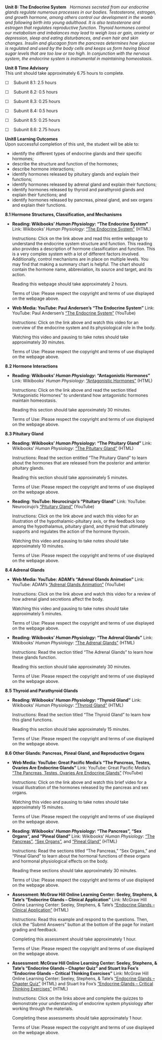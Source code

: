 **Unit 8: The Endocrine System** <span id="8"></span> 
*Hormones secreted from our endocrine glands regulate numerous processes
in our bodies. Testosterone, estrogen, and growth hormone, among others
control our development in the womb and following birth into young
adulthood. It is also testosterone and estrogen that regulates
reproductive function. Thyroid hormones control our metabolism and
imbalances may lead to weigh loss or gain, anxiety or depression, sleep
and eating disturbances, and even hair and skin changes. Insulin and
glucagon from the pancreas determines how glucose is regulated and used
by the body cells and keeps us form having blood sugar levels that are
too low or too high. In conjunction with the nervous system, the
endocrine system is instrumental in maintaining homeostasis.*

**Unit 8 Time Advisory**  
This unit should take approximately 6.75 hours to complete.  
  
 ☐    Subunit 8.1: 2.5 hours  
  
 ☐    Subunit 8.2: 0.5 hours  
  
 ☐    Subunit 8.3: 0.25 hours  
  
 ☐    Subunit 8.4: 0.5 hours  
  
 ☐    Subunit 8.5: 0.25 hours  
  
 ☐    Subunit 8.6: 2.75 hours

**Unit8 Learning Outcomes**  
Upon successful completion of this unit, the student will be able to:
-   identify the different types of endocrine glands and their specific
    hormones;
-   describe the structure and function of the hormones;
-   describe hormone interactions;
-   identify hormones released by pituitary glands and explain their
    functions;
-   identify hormones released by adrenal gland and explain their
    functions;
-   identify hormones released by thyroid and parathyroid glands and
    explain their functions; and
-   identify hormones released by pancreas, pineal gland, and sex organs
    and explain their functions.

**8.1 Hormone Structures, Classification, and Mechanisms** <span
id="8.1"></span> 
-   **Reading: Wikibooks’ *Human Physiology*: “The Endocrine System”**
    Link: Wikibooks’ *Human Physiology*: [“The Endocrine
    System”](http://en.wikibooks.org/wiki/Human_Physiology/The_endocrine_system) (HTML)  
      
     Instructions: Click on the link above and read this entire webpage
    to understand the endocrine system structure and function. This
    reading also provides a description of hormone classification and
    function. This is a very complex system with a lot of different
    factors involved. Additionally, control mechanisms are in place on
    multiple levels. You may find that making a summary chart is
    helpful. The chart should contain the hormone name, abbreviation,
    its source and target, and its action.   
      
     Reading this webpage should take approximately 2 hours.  
      
     Terms of Use: Please respect the copyright and terms of use
    displayed on the webpage above.

-   **Web Media: YouTube: Paul Andersen’s “The Endocrine System”**
    Link: YouTube: Paul Andersen’s [“The Endocrine
    System”](http://www.youtube.com/watch?v=-S_vQZDH9hY) (YouTube)  
      
     Instructions: Click on the link above and watch this video for an
    overview of the endocrine system and its physiological role in the
    body.  
      
     Watching this video and pausing to take notes should take
    approximately 30 minutes.  
      
     Terms of Use: Please respect the copyright and terms of use
    displayed on the webpage above.

**8.2 Hormone Interactions** <span id="8.2"></span> 
-   **Reading: Wikibooks’ *Human Physiology*: “Antagonistic Hormones”**
    Link: Wikibooks’ *Human Physiology*: [“Antagonistic
    Hormones”](http://en.wikibooks.org/wiki/Human_Physiology/The_endocrine_system#Antagonistic_Hormones) (HTML)  
      
     Instructions: Click on the link above and read the section titled
    “Antagonistic Hormones” to understand how antagonistic hormones
    maintain homeostasis.  
      
     Reading this section should take approximately 30 minutes.  
      
     Terms of Use: Please respect the copyright and terms of use
    displayed on the webpage above.

**8.3 Pituitary Gland** <span id="8.3"></span> 
-   **Reading: Wikibooks’ *Human Physiology*: “The Pituitary Gland”**
    Link: Wikibooks’ *Human Physiology*: [“The Pituitary
    Gland”](http://en.wikibooks.org/wiki/Human_Physiology/The_endocrine_system%23Pituitary_gland) (HTML)  
      
     Instructions: Read the section entitled “The Pituitary Gland” to
    learn about the hormones that are released from the posterior and
    anterior pituitary glands.  
      
     Reading this section should take approximately 5 minutes.  
      
     Terms of Use: Please respect the copyright and terms of use
    displayed on the webpage above.

-   **Reading: YouTube: Neurocirujo’s “Pituitary Gland”**
    Link: YouTube: Neurocirujo’s [“Pituitary
    Gland”](http://www.youtube.com/watch?v=Vae5CcaPN_8&feature=related)
    (YouTube)  
      
     Instructions: Click on the link above and watch this video for an
    illustration of the hypothalamic-pituitary axis, or the feedback
    loop among the hypothalamus, pituitary gland, and thyroid that
    ultimately supports and regulates the action of the hormone
    thyroxin.  
      
     Watching this video and pausing to take notes should take
    approximately 10 minutes.  
      
     Terms of Use: Please respect the copyright and terms of use
    displayed on the webpage above.

**8.4 Adrenal Glands** <span id="8.4"></span> 
-   **Web Media: YouTube: ADAM’s “Adrenal Glands Animation”**
    Link: YouTube: ADAM’s [“Adrenal Glands
    Animation”](http://www.youtube.com/watch?v=06jbq3bxKE0) (YouTube)  
      
     Instructions: Click on the link above and watch this video for a
    review of how adrenal gland secretions affect the body.  
      
     Watching this video and pausing to take notes should take
    approximately 5 minutes.  
      
     Terms of Use: Please respect the copyright and terms of use
    displayed on the webpage above.

-   **Reading: Wikibooks’ *Human Physiology*: “The Adrenal Glands”**
    Link: Wikibooks’ *Human Physiology*: [“The Adrenal
    Glands”](http://en.wikibooks.org/wiki/Human_Physiology/The_endocrine_system%23Adrenal_glands) (HTML)  
      
     Instructions: Read the section titled “The Adrenal Glands” to learn
    how these glands function.  
      
     Reading this section should take approximately 30 minutes.  
      
     Terms of Use: Please respect the copyright and terms of use
    displayed on the webpage above.

**8.5 Thyroid and Parathyroid Glands** <span id="8.5"></span> 
-   **Reading: Wikibooks’ *Human Physiology*: “Thyroid Gland”**
    Link: Wikibooks’ *Human Physiology*: [“Thyroid
    Gland”](http://en.wikibooks.org/wiki/Human_Physiology/The_endocrine_system%23Thyroid_gland) (HTML)  
      
     Instructions: Read the section titled “The Thyroid Gland” to learn
    how this gland functions.  
      
     Reading this section should take approximately 15 minutes.  
      
     Terms of Use: Please respect the copyright and terms of use
    displayed on the webpage above.

**8.6 Other Glands: Pancreas, Pineal Gland, and Reproductive Organs**
<span id="8.6"></span> 
-   **Web Media: YouTube: Great Pacific Media’s “The Pancreas, Testes,
    Ovaries Are Endocrine Glands”**
    Link: YouTube: Great Pacific Media’s [“The Pancreas, Testes, Ovaries
    Are Endocrine Glands”](http://www.youtube.com/watch?v=FEsTIOIufiQ)
    (YouTube)  
      
     Instructions: Click on the link above and watch this brief video
    for a visual illustration of the hormones released by the pancreas
    and sex organs.  
      
     Watching this video and pausing to take notes should take
    approximately 15 minutes.  
      
     Terms of Use: Please respect the copyright and terms of use
    displayed on the webpage above.

-   **Reading: Wikibooks’ *Human Physiology*: “The Pancreas”, “Sex
    Organs”, and “Pineal Gland”**
    Link: Wikibooks’ *Human Physiology*: [“The
    Pancreas”](http://en.wikibooks.org/wiki/Human_Physiology/The_endocrine_system#Pancreas),
    [“Sex
    Organs”](http://en.wikibooks.org/wiki/Human_Physiology/The_endocrine_system#Sex_organs),
    and [“Pineal
    Gland”](http://en.wikibooks.org/wiki/Human_Physiology/The_endocrine_system#Pineal_gland) (HTML)  
      
     Instructions: Read the sections titled “The Pancreas,” “Sex
    Organs,” and “Pineal Gland” to learn about the hormonal functions of
    these organs and hormonal physiological effects on the body.  
      
     Reading these sections should take approximately 30 minutes.  
      
     Terms of Use: Please respect the copyright and terms of use
    displayed on the webpage above.

-   **Assessment: McGraw Hill Online Learning Center: Seeley, Stephens,
    & Tate’s “Endocrine Glands – Clinical Application”**
    Link: McGraw Hill Online Learning Center: Seeley, Stephens, &
    Tate’s [“Endocrine Glands – Clinical
    Application”](http://highered.mcgraw-hill.com/sites/0072351136/student_view0/chapter18/clinical_application.html)
    (HTML)  
      
     Instructions: Read this example and respond to the questions. Then,
    click the “Submit Answers” button at the bottom of the page for
    instant grading and feedback.  
      
     Completing this assessment should take approximately 1 hour.  
      
     Terms of Use: Please respect the copyright and terms of use
    displayed on the webpage above.

-   **Assessment: McGraw Hill Online Learning Center: Seeley, Stephens,
    & Tate’s “Endocrine Glands – Chapter Quiz” and Stuart Ira Fox’s
    “Endocrine Glands – Critical Thinking Exercises”**
    Link: McGraw Hill Online Learning Center: Seeley, Stephens, & Tate’s
    [“Endocrine Glands – Chapter
    Quiz”](http://highered.mcgraw-hill.com/sites/0072351136/student_view0/chapter18/chapter_quiz.html) (HTML)
    and Stuart Ira Fox’s [“Endocrine Glands – Critical Thinking
    Exercises”](http://highered.mcgraw-hill.com/sites/0072919280/student_view0/chapter11/essay_.html)
    (HTML)  
      
     Instructions: Click on the links above and complete the quizzes to
    demonstrate your understanding of endocrine system physiology after
    working through the materials.  
      
     Completing these assessments should take approximately 1 hour.  
      
     Terms of Use: Please respect the copyright and terms of use
    displayed on the webpage above.


